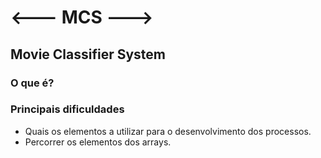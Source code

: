 # **<--- MCS --->**
## Movie Classifier System

### O que é?

[^2]:Este programa serve para classificar filmes e consultar a média das suas classificações.
Quando o programa inicia temos um menu que nos permite escolher se queremos classificar ou consultar a média das classificações dos filmes ou ainda sair do programa.
O programa quando inicia não tem nenhum filme classificado.
Se escolhermos classificar podemos ver o Título e a Sinopse de cada filme para podermos proceder à avaliação de 1 a 5.
Ao finalizarmos a classificação podemos retornar ao início ou sair do programa (através da escolha 1 ou 2).
Se escolhermos classificar poderemos aceder às classificações médias de cada filme.

### Principais dificuldades

- Quais os elementos a utilizar para o desenvolvimento dos processos.
- Percorrer os elementos dos arrays.